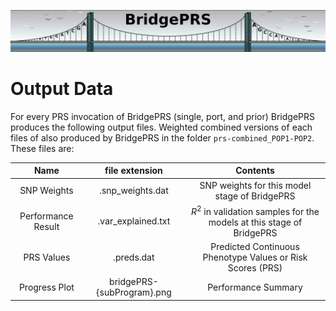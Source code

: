 ![Screenshot](img/slim/guide_logo5.png) 
# Output Data


For every PRS invocation of BridgePRS (single, port, and prior) BridgePRS produces the following 
output files.  Weighted combined versions of each files of also produced by BridgePRS in the folder 
`prs-combined_POP1-POP2`.  These files are: 


|Name|file extension|Contents|
|:-:|:-:|:-:|
|SNP Weights|.snp_weights.dat|SNP weights for this model stage of BridgePRS| 
|Performance Result|.var_explained.txt|$R^2$ in validation samples for the models at this stage of BridgePRS| 
|PRS Values|.preds.dat|Predicted Continuous Phenotype Values or Risk Scores (PRS)| 
|Progress Plot|bridgePRS-{subProgram}.png|Performance Summary| 









